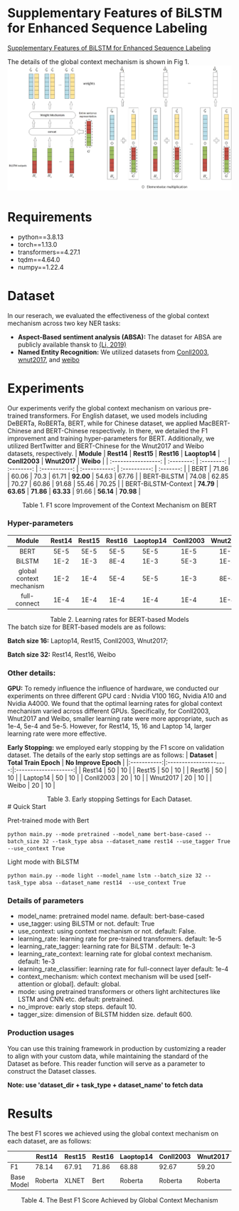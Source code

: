 # Supplementary Features of BiLSTM for Enhanced Sequence Labeling
[Supplementary Features of BiLSTM for Enhanced Sequence Labeling](https://arxiv.org/abs/2305.19928)

The details of the global context mechanism is shown in Fig 1. 
![work flow for the context mechanism](context_mechanism.jpg)

# Requirements
* python==3.8.13
* torch==1.13.0
* transformers==4.27.1
* tqdm==4.64.0
* numpy==1.22.4
# Dataset
In our reserach, we evaluated the effectiveness of the global context mechanism across two key NER tasks:
* **Aspect-Based sentiment analysis (ABSA):** The dataset for ABSA are publicly available thansk to  [(Li, 2019)](https://github.com/lixin4ever/BERT-E2E-ABSA/tree/master/data)
* **Named Entity Recognition:** We utilized datasets from [Conll2003](https://www.clips.uantwerpen.be/conll2003/ner/), [wnut2017](https://noisy-text.github.io/2017/emerging-rare-entities.html), and [weibo](https://github.com/OYE93/Chinese-NLP-Corpus/tree/master/NER/Weibo)

# Experiments

Our experiments verify the global context mechanism on various pre-trained transformers. For English dataset, we used models including DeBERTa, RoBERTa, BERT, while for Chinese dataset, we applied MacBERT-Chinese and BERT-Chinese  respectively. In there,  we  detailed the F1 improvement and training hyper-parameters for BERT. Additionally, we utilized BertTwitter and BERT-Chinese for the Wnut2017 and Weibo datasets, respectively. 
|     **Module**      | **Rest14** | **Rest15** | **Rest16** | **Laoptop14** | **Conll2003** | **Wnut2017** | **Weibo** |
| :-----------------: | :--------: | :--------: | :--------: | :-----------: | :-----------: | :----------: | :-------: |
|        BERT         |   71.86    |   60.06    |    70.3    |     61.71     |   **92.00**   |    54.63     |   67.76   |
|     BERT-BiLSTM     |   74.08    |   62.85    |   70.27    |     60.86     |     91.68     |    55.46     |   70.25   |
| BERT-BiLSTM-Context | **74.79**  | **63.65**  | **71.86**  |   **63.33**   |     91.66     |  **56.14**   | **70.98** |
<div align="center">
Table 1. F1 score Improvement of the Context Mechanism on BERT
</div>

### Hyper-parameters    
|        **Module**        | **Rest14** | **Rest15** | **Rest16** | **Laoptop14** | **Conll2003** | **Wnut2017** | **Weibo** |
|:------------------------:|:----------:|:----------:|:----------:|:-------------:|:-------------:|:------------:|:---------:|
|           BERT           |    5E-5    |    5E-5    |    5E-5    |      5E-5     |      1E-5     |     1E-5     |    1E-5   |
|          BiLSTM          |    1E-2    |    1E-3    |    8E-4    |      1E-3     |      5E-3     |     1E-3     |    1E-4   |
| global context mechanism |    1E-2    |    1E-4    |    5E-4    |      5E-5     |      1E-3     |     8E-4     |    1E-4   |
|       full-connect       |    1E-4    |    1E-4    |    1E-4    |      1E-4     |      1E-4     |     1E-4     |    1E-4   |

<div align="center">
Table 2. Learning rates for BERT-based Models
</div>
The batch size for BERT-based models are as follows:

**Batch size 16:**  Laptop14, Rest15, Conll2003, Wnut2017;

**Batch size 32:**  Rest14, Rest16,  Weibo

### Other details:

**GPU:** To remedy influence the influence of hardware, we conducted our experiments on three different GPU card : Nvidia V100 16G, Nvidia A10 and Nvidia A4000. We found that the optimal learning rates for global context mechanism varied across different GPUs. Specifically, for Conll2003, Wnut2017 and Weibo, smaller learning rate were more appropriate, such as 1e-4, 5e-4 and 5e-5. However, for Rest14, 15, 16 and Laptop 14, larger learning rate were more effective.  

**Early Stopping:** we employed early stopping by the F1 score on validation dataset. The details of the early stop settings are as follows:
| **Dataset** | **Total Train Epoch** | **No Improve Epoch** |
|:-----------:|:---------------------:|:--------------------:|
|    Rest14   |           50          |          10          |
|    Rest15   |           50          |          10          |
|    Rest16   |           50          |          10          |
|   Laptop14  |           50          |          10          |
|  Conll2003  |           20          |          10          |
|   Wnut2017  |           20          |          10          |
|    Weibo    |           20          |          10          |
<div align="center">
Table 3. Early stopping Settings for Each Dataset.
</div>
# Quick Start

Pret-trained mode with Bert

    python main.py --mode pretrained --model_name bert-base-cased --batch_size 32 --task_type absa --dataset_name rest14 --use_tagger True --use_context True 
Light mode with BiLSTM

```
python main.py --mode light --model_name lstm --batch_size 32 --task_type absa --dataset_name rest14  --use_context True
```

### Details of parameters

* model_name: pretrained model name.   default: bert-base-cased
* use_tagger: using BiLSTM or not. default: True
* use_context: using context mechanism or not. default: False.
* learning_rate: learning rate for pre-trained transformers. default: 1e-5
* learning_rate_tagger: learning rate for BiLSTM . default: 1e-3
* learning_rate_context: learning rate for global context mechanism. default: 1e-3
* learning_rate_classifier: learning rate for full-connect layer default: 1e-4
* context_mechanism: which context mechanism will be used [self-attention or global].  default: global.
* mode: using pretrained transformers or others light architectures like LSTM and CNN etc. default: pretrained.
* no_improve: early stop steps. default 10. 
* tagger_size: dimension of BiLSTM hidden size. default 600.

### Production usages   

You can use this training framework in production by customizing a reader to align with your custom data, while maintaining the standard of the Dataset as before. This reader function will serve as a parameter to construct the Dataset classes. 

**Note: use 'dataset_dir + task_type + dataset_name' to fetch data**

# Results

The best F1 scores we achieved using the global context mechanism on each dataset, are as follows:

|            | Rest14  | Rest15 | Rest16 | Laoptop14 | Conll2003 | Wnut2017 | Weibo        |
|------------|---------|--------|--------|-----------|-----------|----------|--------------|
| F1         | 78.14   | 67.91  | 71.86  | 68.88     | 92.67     | 59.20    | 70.98        |
| Base Model | Roberta | XLNET  | Bert   | Roberta   | Roberta   | Roberta  | Bert-Chinese |
<div align="center">
Table 4. The Best F1 Score Achieved by Global Context Mechanism
</div>
